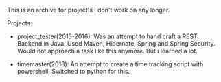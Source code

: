 This is an archive for project's i don't work on any longer. 

Projects: 

* project_tester(2015-2016): Was an attempt to hand craft a REST Backend in Java. Used Maven, Hibernate, Spring and Spring Security. Would not approach a task like this anymore. But i learned a lot.

* timemaster(2018): An attempt to create a time tracking script with powershell. Switched to python for this.
